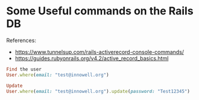 # Some Useful commands on the Rails DB


References: 

- https://www.tunnelsup.com/rails-activerecord-console-commands/
- https://guides.rubyonrails.org/v4.2/active_record_basics.html


```ruby
Find the user
User.where(email: "test@innowell.org")

Update 
User.where(email: "test@innowell.org").update(password: "Test12345")
```